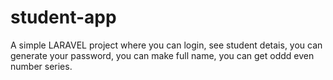 # student-app
A simple LARAVEL project where you can login, see student detais, you can generate your password, you can make full name, you can get oddd even number series.
